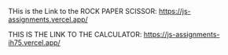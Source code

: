 THis is the Link to the ROCK PAPER SCISSOR:
https://js-assignments.vercel.app/

THIS IS THE LINK TO THE CALCULATOR:
https://js-assignments-ih75.vercel.app/
